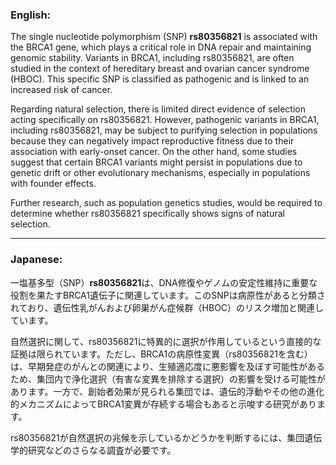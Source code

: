 ### English:
The single nucleotide polymorphism (SNP) **rs80356821** is associated with the BRCA1 gene, which plays a critical role in DNA repair and maintaining genomic stability. Variants in BRCA1, including rs80356821, are often studied in the context of hereditary breast and ovarian cancer syndrome (HBOC). This specific SNP is classified as pathogenic and is linked to an increased risk of cancer.

Regarding natural selection, there is limited direct evidence of selection acting specifically on rs80356821. However, pathogenic variants in BRCA1, including rs80356821, may be subject to purifying selection in populations because they can negatively impact reproductive fitness due to their association with early-onset cancer. On the other hand, some studies suggest that certain BRCA1 variants might persist in populations due to genetic drift or other evolutionary mechanisms, especially in populations with founder effects.

Further research, such as population genetics studies, would be required to determine whether rs80356821 specifically shows signs of natural selection.

---

### Japanese:
一塩基多型（SNP）**rs80356821**は、DNA修復やゲノムの安定性維持に重要な役割を果たすBRCA1遺伝子に関連しています。このSNPは病原性があると分類されており、遺伝性乳がんおよび卵巣がん症候群（HBOC）のリスク増加と関連しています。

自然選択に関して、rs80356821に特異的に選択が作用しているという直接的な証拠は限られています。ただし、BRCA1の病原性変異（rs80356821を含む）は、早期発症のがんとの関連により、生殖適応度に悪影響を及ぼす可能性があるため、集団内で浄化選択（有害な変異を排除する選択）の影響を受ける可能性があります。一方で、創始者効果が見られる集団では、遺伝的浮動やその他の進化的メカニズムによってBRCA1変異が存続する場合もあると示唆する研究があります。

rs80356821が自然選択の兆候を示しているかどうかを判断するには、集団遺伝学的研究などのさらなる調査が必要です。